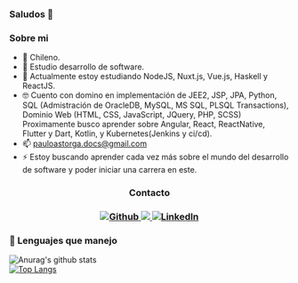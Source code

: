 ### Saludos 👋

<!--
**PauloAstorga/PauloAstorga** is a ✨ _special_ ✨ repository because its `README.md` (this file) appears on your GitHub profile.
Here are some ideas to get you started:

- 🔭 I’m currently working on ...
- 🌱 I’m currently learning ...
- 👯 I’m looking to collaborate on ...
- 🤔 I’m looking for help with ...
- 💬 Ask me about ...
- 📫 How to reach me: ...
- 😄 Pronouns: ...
- ⚡ Fun fact: ...
-->
### Sobre mi
- 📍 Chileno.
- 🏢 Estudio desarrollo de software.
- 🌱 Actualmente estoy estudiando NodeJS, Nuxt.js, Vue.js, Haskell y ReactJS.
- 🤓 Cuento con domino en implementación de JEE2, JSP, JPA, Python, SQL (Admistración de OracleDB, MySQL, MS SQL, PLSQL Transactions), Dominio Web (HTML, CSS, JavaScript, JQuery, PHP, SCSS) Proximamente busco aprender sobre Angular, React, ReactNative, Flutter y Dart, Kotlin, y Kubernetes(Jenkins y ci/cd).
- 📫 pauloastorga.docs@gmail.com
- ⚡ Estoy buscando aprender cada vez más sobre el mundo del desarrollo de software y poder iniciar una carrera en este.

<h3 align='center'>Contacto<h3>
  
<p align='center'>
  
  <a href="https://github.com/PauloAstorga" target="_blank">
    <img alt="Github" src="https://img.shields.io/badge/GitHub-%2312100E.svg?&style=for-the-badge&logo=Github&logoColor=white" />
  </a>
  
  <a href="https://www.instagram.com/mapache.albino/">
    <img src="https://img.shields.io/badge/instagram-%23E4405F.svg?&style=for-the-badge&logo=instagram&logoColor=white" />        
  </a>
  
  <a href="https://www.linkedin.com/in/paulo-a-a9849b202/" target="_blank">
    <img alt="LinkedIn" src="https://img.shields.io/badge/linkedin-%230077B5.svg?&style=for-the-badge&logo=linkedin&logoColor=white" />
  </a> 
  
</p>
 
### 🔧 Lenguajes que manejo
  
![Anurag's github stats](https://github-readme-stats.vercel.app/api?username=PauloAstorga&show_icons=true&hide=issues)
<br>
[![Top Langs](https://github-readme-stats.vercel.app/api/top-langs/?username=PauloAstorga&layout=compact)](https://github.com/anuraghazra/github-readme-stats)
